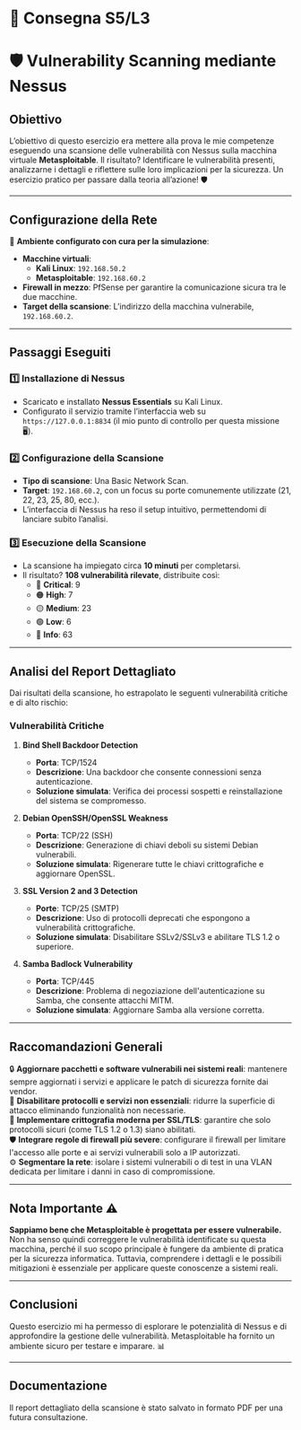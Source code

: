 # 📝 Consegna S5/L3
# 🛡️ Vulnerability Scanning mediante Nessus 

## Obiettivo
L’obiettivo di questo esercizio era mettere alla prova le mie competenze eseguendo una scansione delle vulnerabilità con Nessus sulla macchina virtuale **Metasploitable**. Il risultato? Identificare le vulnerabilità presenti, analizzarne i dettagli e riflettere sulle loro implicazioni per la sicurezza. Un esercizio pratico per passare dalla teoria all’azione! 🛡️

---

## Configurazione della Rete
📍 **Ambiente configurato con cura per la simulazione**:  
- **Macchine virtuali**:
  - **Kali Linux**: `192.168.50.2`
  - **Metasploitable**: `192.168.60.2`  
- **Firewall in mezzo**: PfSense per garantire la comunicazione sicura tra le due macchine.  
- **Target della scansione**: L’indirizzo della macchina vulnerabile, `192.168.60.2`.

---

## Passaggi Eseguiti

### 1️⃣ Installazione di Nessus
- Scaricato e installato **Nessus Essentials** su Kali Linux.  
- Configurato il servizio tramite l’interfaccia web su `https://127.0.0.1:8834` (il mio punto di controllo per questa missione 🖥️).  

### 2️⃣ Configurazione della Scansione
- **Tipo di scansione**: Una Basic Network Scan.  
- **Target**: `192.168.60.2`, con un focus su porte comunemente utilizzate (21, 22, 23, 25, 80, ecc.).  
- L’interfaccia di Nessus ha reso il setup intuitivo, permettendomi di lanciare subito l’analisi.  

### 3️⃣ Esecuzione della Scansione
- La scansione ha impiegato circa **10 minuti** per completarsi.  
- Il risultato? **108 vulnerabilità rilevate**, distribuite così:  
  - 🔴 **Critical**: 9  
  - 🟠 **High**: 7  
  - 🟡 **Medium**: 23  
  - 🟢 **Low**: 6  
  - 📄 **Info**: 63  

---

## Analisi del Report Dettagliato
Dai risultati della scansione, ho estrapolato le seguenti vulnerabilità critiche e di alto rischio:

### **Vulnerabilità Critiche**
1. **Bind Shell Backdoor Detection**
   - **Porta**: TCP/1524
   - **Descrizione**: Una backdoor che consente connessioni senza autenticazione.
   - **Soluzione simulata**: Verifica dei processi sospetti e reinstallazione del sistema se compromesso.

2. **Debian OpenSSH/OpenSSL Weakness**
   - **Porta**: TCP/22 (SSH)
   - **Descrizione**: Generazione di chiavi deboli su sistemi Debian vulnerabili.
   - **Soluzione simulata**: Rigenerare tutte le chiavi crittografiche e aggiornare OpenSSL.

3. **SSL Version 2 and 3 Detection**
   - **Porte**: TCP/25 (SMTP)
   - **Descrizione**: Uso di protocolli deprecati che espongono a vulnerabilità crittografiche.
   - **Soluzione simulata**: Disabilitare SSLv2/SSLv3 e abilitare TLS 1.2 o superiore.

4. **Samba Badlock Vulnerability**
   - **Porta**: TCP/445
   - **Descrizione**: Problema di negoziazione dell'autenticazione su Samba, che consente attacchi MITM.
   - **Soluzione simulata**: Aggiornare Samba alla versione corretta.

---

## Raccomandazioni Generali  
🔒 **Aggiornare pacchetti e software vulnerabili nei sistemi reali**: mantenere sempre aggiornati i servizi e applicare le patch di sicurezza fornite dai vendor.  
🛑 **Disabilitare protocolli e servizi non essenziali**: ridurre la superficie di attacco eliminando funzionalità non necessarie.  
🔐 **Implementare crittografia moderna per SSL/TLS**: garantire che solo protocolli sicuri (come TLS 1.2 o 1.3) siano abilitati.  
🛡️ **Integrare regole di firewall più severe**: configurare il firewall per limitare l'accesso alle porte e ai servizi vulnerabili solo a IP autorizzati.  
⚙️ **Segmentare la rete**: isolare i sistemi vulnerabili o di test in una VLAN dedicata per limitare i danni in caso di compromissione.  

---

## Nota Importante ⚠️  
**Sappiamo bene che Metasploitable è progettata per essere vulnerabile.**  
Non ha senso quindi correggere le vulnerabilità identificate su questa macchina, perché il suo scopo principale è fungere da ambiente di pratica per la sicurezza informatica. Tuttavia, comprendere i dettagli e le possibili mitigazioni è essenziale per applicare queste conoscenze a sistemi reali.

---

## Conclusioni
Questo esercizio mi ha permesso di esplorare le potenzialità di Nessus e di approfondire la gestione delle vulnerabilità. Metasploitable ha fornito un ambiente sicuro per testare e imparare. 📊

---

## Documentazione
Il report dettagliato della scansione è stato salvato in formato PDF per una futura consultazione.  
